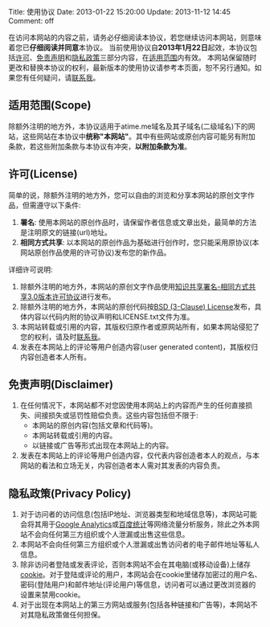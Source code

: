 Title: 使用协议
Date: 2013-01-22 15:20:00
Update: 2013-11-12 14:45
Comment: off

[3]: /about.html#2e8954957754dabdb3d4477bc68ce195 "about me"
[4]: http://www.google.com/analytics/ "Google 分析"
[5]: http://tongji.baidu.com "百度统计"
[6]: http://atime.me "wilbur的网站"
[7]: http://creativecommons.org/licenses/by-nc-nd/3.0/deed.zh "CC BY-NC-ND 3.0"
[8]: /CODE_LICENSE.txt "Code License"
[9]: /agreement.html "最新使用协议"
[11]: http://zh.wikipedia.org/wiki/Cookie "wikipedia"
[12]: http://creativecommons.org/publicdomain/zero/1.0/deed.zh "CC0 1.0 通用"
[13]: http://creativecommons.org/licenses/by/3.0/cn/ "CC BY 3.0"
[14]: http://creativecommons.org/licenses/by-sa/3.0/deed.zh "CC BY-SA 3.0"

在访问本网站的内容之前，请务必仔细阅读本协议，若您继续访问本网站，则意味着您已**仔细阅读并同意**本协议。
当前使用协议自**2013年1月22日**起效，本协议包括[许可](#2b4e44c84fe5e50917f2cb922a27ddbc)、[免责声明](#d4cbff323306f0bacae9569adccf1c09)和[隐私政策](#69a934af98ebdae302fc794dfbfaa7b4)三部分内容，在[适用范围](#9881596e854c5f5b416288a88d0342a2)内有效。
本网站保留随时更改和替换本协议的权利，最新版本的使用协议请参考本页面，恕不另行通知。如果您有任何疑问，请[联系我][3]。

## 适用范围(Scope)

除额外注明的地方外，本协议适用于atime.me域名及其子域名(二级域名)下的网站，这些网站在本协议中**统称"本网站"**。其中有些网站或原创内容可能另有附加条款，若这些附加条款与本协议有冲突，**以附加条款为准**。

## 许可(License)

简单的说，除额外注明的地方外，您可以自由的浏览和分享本网站的原创文字作品，但需遵守以下条件:

1. **署名**: 使用本网站的原创作品时，请保留作者信息或文章出处，最简单的方法是注明原文的链接(url)地址。
2. **相同方式共享**: 以本网站的原创作品为基础进行创作时，您只能采用原协议(本网站原创作品使用的许可协议)发布您的新作品。

详细许可说明:

1.  除额外注明的地方外，本网站的原创文字作品使用[知识共享署名-相同方式共享3.0版本许可协议][14]进行发布。
2.  除额外注明的地方外，本网站的原创代码按[BSD (3-Clause) License][8]发布，具体内容以代码内附的协议声明和LICENSE.txt文件为准。
3.  本网站转载或引用的内容，其版权归原作者或原网站所有，如果本网站侵犯了您的权利，请及时[联系我][3]。
4.  发表在本网站上的评论等用户创造内容(user generated content)，其版权归内容创造者本人所有。

## 免责声明(Disclaimer)

1. 在任何情况下，本网站都不对您因使用本网站上的内容而产生的任何直接损失、间接损失或惩罚性赔偿负责。这些内容包括但不限于:
    *  本网站的原创内容(包括文章和代码等)。
    *  本网站转载或引用的内容。
    *  以链接或广告等形式出现在本网站上的内容。
2. 发表在本网站上的评论等用户创造内容，仅代表内容创造者本人的观点，与本网站的看法和立场无关，内容创造者本人需对其发表的内容负责。

## 隐私政策(Privacy Policy)

1.  对于访问者的访问信息(包括IP地址、浏览器类型和地域信息等)，本网站可能会将其用于[Google Analytics][4]或[百度统计][5]等网络流量分析服务，除此之外本网站不会向任何第三方组织或个人泄漏或出售这些信息。
2.  本网站不会向任何第三方组织或个人泄漏或出售访问者的电子邮件地址等私人信息。
3.  除非访问者登陆或发表评论，否则本网站不会在其电脑(或移动设备)上储存[cookie][11]。对于登陆或评论的用户，本网站会在cookie里储存加密过的用户名、密码(登陆用户)和邮件地址(评论用户)等信息，访问者可以通过更改浏览器的设置来禁用cookie。
4.  对于出现在本网站上的第三方网站或服务(包括各种链接和广告等)，本网站不对其隐私政策做任何担保。

